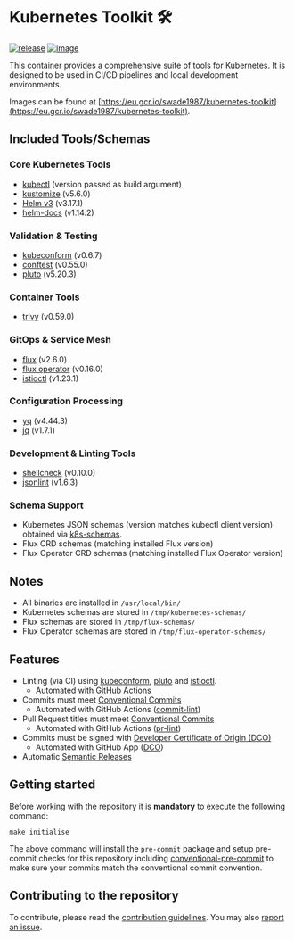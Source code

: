 # Kubernetes Toolkit 🛠️

[![release](https://github.com/swade1987/kubernetes-toolkit/actions/workflows/release.yml/badge.svg)](https://github.com/swade1987/kubernetes-toolkit/actions/workflows/release.yml)
[![image](https://github.com/swade1987/kubernetes-toolkit/actions/workflows/image.yml/badge.svg)](https://github.com/swade1987/kubernetes-toolkit/actions/workflows/image.yml)

This container provides a comprehensive suite of tools for Kubernetes. It is designed to be used in CI/CD pipelines and local development environments.

Images can be found at [https://eu.gcr.io/swade1987/kubernetes-toolkit](https://eu.gcr.io/swade1987/kubernetes-toolkit).

## Included Tools/Schemas

### Core Kubernetes Tools
- [kubectl](https://kubernetes.io/docs/reference/kubectl/) (version passed as build argument)
- [kustomize](https://github.com/kubernetes-sigs/kustomize) (v5.6.0)
- [Helm v3](https://github.com/helm/helm) (v3.17.1)
- [helm-docs](https://github.com/norwoodj/helm-docs)  (v1.14.2)

### Validation & Testing
- [kubeconform](https://github.com/yannh/kubeconform) (v0.6.7)
- [conftest](https://github.com/open-policy-agent/conftest) (v0.55.0)
- [pluto](https://github.com/FairwindsOps/pluto) (v5.20.3)

### Container Tools
- [trivy](https://github.com/aquasecurity/trivy) (v0.59.0)

### GitOps & Service Mesh
- [flux](https://github.com/fluxcd/flux2) (v2.6.0)
- [flux operator](https://github.com/controlplaneio-fluxcd/flux-operator) (v0.16.0)
- [istioctl](https://github.com/istio/istio) (v1.23.1)

### Configuration Processing
- [yq](https://github.com/mikefarah/yq) (v4.44.3)
- [jq](https://github.com/stedolan/jq) (v1.7.1)

### Development & Linting Tools
- [shellcheck](https://github.com/koalaman/shellcheck) (v0.10.0)
- [jsonlint](https://github.com/zaach/jsonlint) (v1.6.3)

### Schema Support
- Kubernetes JSON schemas (version matches kubectl client version) obtained via [k8s-schemas](https://github.com/swade1987/k8s-schemas).
- Flux CRD schemas (matching installed Flux version)
- Flux Operator CRD schemas (matching installed Flux Operator version)

## Notes
- All binaries are installed in `/usr/local/bin/`
- Kubernetes schemas are stored in `/tmp/kubernetes-schemas/`
- Flux schemas are stored in `/tmp/flux-schemas/`
- Flux Operator schemas are stored in `/tmp/flux-operator-schemas/`

## Features

- Linting (via CI) using [kubeconform](https://github.com/yannh/kubeconform), [pluto](https://github.com/FairwindsOps/pluto) and [istioctl](https://istio.io/latest/docs/reference/commands/istioctl/).
    - Automated with GitHub Actions
- Commits must meet [Conventional Commits](https://www.conventionalcommits.org/en/v1.0.0/)
    - Automated with GitHub Actions ([commit-lint](https://github.com/conventional-changelog/commitlint/#what-is-commitlint))
- Pull Request titles must meet [Conventional Commits](https://www.conventionalcommits.org/en/v1.0.0/)
    - Automated with GitHub Actions ([pr-lint](https://github.com/amannn/action-semantic-pull-request))
- Commits must be signed with [Developer Certificate of Origin (DCO)](https://developercertificate.org/)
    - Automated with GitHub App ([DCO](https://github.com/apps/dco))
- Automatic [Semantic Releases](https://semantic-release.gitbook.io/)

## Getting started

Before working with the repository it is **mandatory** to execute the following command:

```
make initialise
```

The above command will install the `pre-commit` package and setup pre-commit checks for this repository including [conventional-pre-commit](https://github.com/compilerla/conventional-pre-commit) to make sure your commits match the conventional commit convention.

## Contributing to the repository

To contribute, please read the [contribution guidelines](CONTRIBUTING.md). You may also [report an issue](https://github.com/swade1987/kubernetes-toolkit/issues/new/choose).
